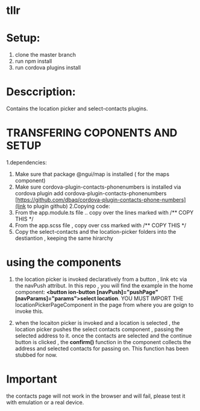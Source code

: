 # tllr
# Setup:
 1. clone the master branch
 2. run npm install 
 3. run cordova plugins install
 
 #  Desccription:
 Contains the location picker and select-contacts plugins.
 
 #  TRANSFERING COPONENTS AND SETUP
 1.dependencies:
  1. Make sure that package @ngui/map is installed ( for the maps component)
  2. Make sure cordova-plugin-contacts-phonenumbers is installed via cordova plugin add cordova-plugin-contacts-phonenumbers
        [https://github.com/dbaq/cordova-plugin-contacts-phone-numbers](link to plugin github)
 2.Copying code:
  1. From the app.module.ts file .. copy over the lines marked with  /** COPY THIS */
  2. From the app.scss file , copy over css marked with  /** COPY THIS */
  3. Copy the select-contacts and the location-picker folders into the destiantion , keeping the same hirarchy
 
 # using the components
 1. the location picker is invoked declaratively from a button , link etc via the navPush attribut. In this repo , you will find the example in the home component:
 **<button ion-button [navPush]="pushPage" [navParams]="params">select location</button>**.
 YOU MUST IMPORT THE locationPickerPageComponent in the page from where you are goign to invoke this.
  
 2. when the locaiton picker is invoked and a location is selected , the location picker pushes the select contacts component , passing the selected address to it.
 once the contacts are selected and the continue button is clicked , the **confirm()** function in the component collects the address and selected contacts for passing on. This function has been stubbed for now.
 
 #  Important 
 the contacts page will not work in the browser and will fail, please test it with emulation or a real device.
